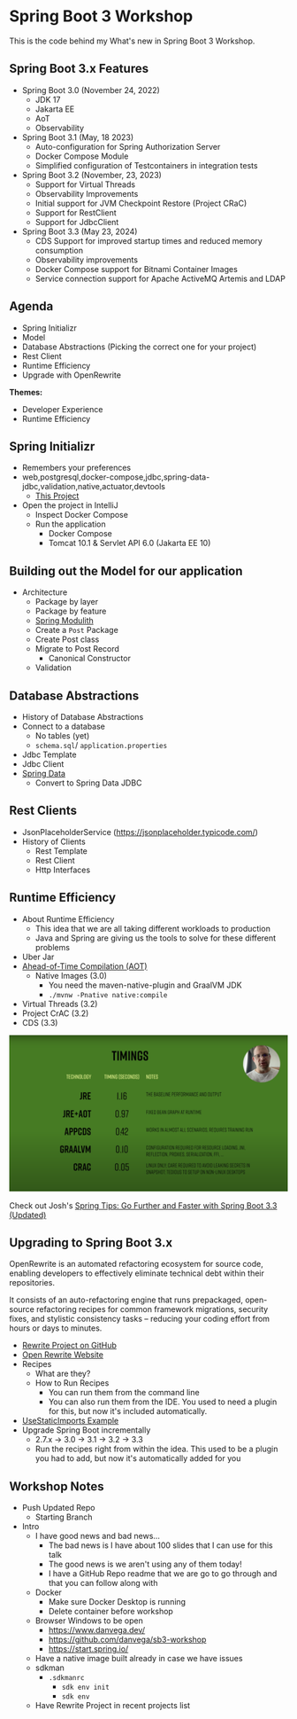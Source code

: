 # Spring Boot 3 Workshop

This is the code behind my What's new in Spring Boot 3 Workshop. 

## Spring Boot 3.x Features

- Spring Boot 3.0 (November 24, 2022)
  - JDK 17
  - Jakarta EE
  - AoT
  - Observability
- Spring Boot 3.1 (May, 18 2023)
  - Auto-configuration for Spring Authorization Server
  - Docker Compose Module
  - Simplified configuration of Testcontainers in integration tests
- Spring Boot 3.2 (November, 23, 2023)
  - Support for Virtual Threads
  - Observability Improvements
  - Initial support for JVM Checkpoint Restore (Project CRaC)
  - Support for RestClient
  - Support for JdbcClient
- Spring Boot 3.3 (May 23, 2024)
  - CDS Support for improved startup times and reduced memory consumption
  - Observability improvements
  - Docker Compose support for Bitnami Container Images
  - Service connection support for Apache ActiveMQ Artemis and LDAP

## Agenda

- Spring Initializr
- Model
- Database Abstractions (Picking the correct one for your project)
- Rest Client
- Runtime Efficiency
- Upgrade with OpenRewrite

**Themes:** 
- Developer Experience
- Runtime Efficiency

## Spring Initializr

- Remembers your preferences
- web,postgresql,docker-compose,jdbc,spring-data-jdbc,validation,native,actuator,devtools
  - [This Project](https://start.spring.io/#!type=maven-project&language=java&platformVersion=3.3.1&packaging=jar&jvmVersion=22&groupId=dev.danvega&artifactId=sb3-kcdc&name=sb3-kcdc&description=Spring%20Boot%203%20Workshop&packageName=dev.danvega.sb3w&dependencies=web,postgresql,docker-compose,jdbc,validation,native,actuator,devtools,data-jdbc)
- Open the project in IntelliJ
  - Inspect Docker Compose
  - Run the application
    - Docker Compose
    - Tomcat 10.1 & Servlet API 6.0 (Jakarta EE 10)

## Building out the Model for our application

- Architecture
  - Package by layer
  - Package by feature
  - [Spring Modulith](https://spring.io/projects/spring-modulith)
  - Create a `Post` Package
  - Create Post class
  - Migrate to Post Record
    - Canonical Constructor
  - Validation

## Database Abstractions

- History of Database Abstractions
- Connect to a database
  - No tables (yet)
  - `schema.sql`/ `application.properties`
- Jdbc Template
- Jdbc Client
- [Spring Data](https://spring.io/projects/spring-data) 
  - Convert to Spring Data JDBC

## Rest Clients

- JsonPlaceholderService (https://jsonplaceholder.typicode.com/)
- History of Clients
  - Rest Template
  - Rest Client
  - Http Interfaces

## Runtime Efficiency
  
  - About Runtime Efficiency 
    - This idea that we are all taking different workloads to production
    - Java and Spring are giving us the tools to solve for these different problems
  - Uber Jar
  - [Ahead-of-Time Compilation (AOT)](https://docs.spring.io/spring-framework/reference/core/aot.html)
    - Native Images (3.0)
      - You need the maven-native-plugin and GraalVM JDK
      - `./mvnw -Pnative native:compile`
  - Virtual Threads (3.2)
  - Project CrAC (3.2)
  - CDS (3.3)

![Runtime Efficiency](./images/spring_boot_runtime_efficiency.png)

Check out Josh's [Spring Tips: Go Further and Faster with Spring Boot 3.3 (Updated)](https://www.youtube.com/watch?v=zeY3Wg1ieqI)

## Upgrading to Spring Boot 3.x

OpenRewrite is an automated refactoring ecosystem for source code, enabling developers to effectively eliminate technical debt within their repositories.

It consists of an auto-refactoring engine that runs prepackaged, open-source refactoring recipes for common framework migrations, security fixes, and stylistic consistency tasks – reducing your coding effort from hours or days to minutes.

- [Rewrite Project on GitHub](https://github.com/danvega/rewrite)
- [Open Rewrite Website](https://docs.openrewrite.org/)
- Recipes
  - What are they? 
  - How to Run Recipes
    - You can run them from the command line
    - You can also run them from the IDE. You used to need a plugin for this, but now it's included automatically.
- [UseStaticImports Example](https://docs.openrewrite.org/recipes/java/testing/junit5/staticimports)
- Upgrade Spring Boot incrementally 
  - 2.7.x -> 3.0 -> 3.1 -> 3.2 -> 3.3
  - Run the recipes right from within the idea. This used to be a plugin you had to add, but now it's automatically added for you

## Workshop Notes

- Push Updated Repo
  - Starting Branch
- Intro
  - I have good news and bad news... 
    - The bad news is I have about 100 slides that I can use for this talk
    - The good news is we aren't using any of them today! 
    - I have a GitHub Repo readme that we are go to go through and that you can follow along with
  - Docker
    - Make sure Docker Desktop is running
    - Delete container before workshop 
  - Browser Windows to be open
    - https://www.danvega.dev/
    - https://github.com/danvega/sb3-workshop
    - https://start.spring.io/
  - Have a native image built already in case we have issues
  - sdkman
    - `.sdkmanrc`
      - `sdk env init`
      - `sdk env`
  - Have Rewrite Project in recent projects list




